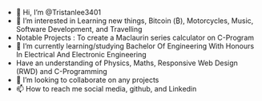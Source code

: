 - 👋 Hi, I’m @Tristanlee3401
- 👀 I’m interested in Learning new things, Bitcoin (₿), Motorcycles, Music, Software Development, and Travelling
- Notable Projects : To create a Maclaurin series calculator on C-Program
- 🌱 I’m currently learning/studying Bachelor Of Engineering With Honours In Electrical And Electronic Engineering
- Have an understanding of Physics, Maths, Responsive Web Design (RWD) and C-Programming
- 💞️ I’m looking to collaborate on any projects
- 📫 How to reach me social media, github, and Linkedin

<!---
Tristanlee3401/Tristanlee3401 is a ✨ special ✨ repository because its `README.md` (this file) appears on your GitHub profile.
You can click the Preview link to take a look at your changes.
--->

